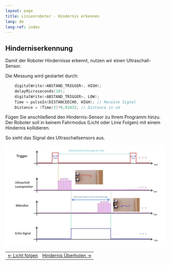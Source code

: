 ```yaml
---
layout: page
title: Linienroboter - Hindernis erkennen
lang: de
lang-ref: index
---
```



## Hinderniserkennung
Damit der Roboter Hindernisse erkennt, nutzen wir einen Ultraschall-Sensor. 

Die Messung wird gestartet durch:
```C
    digitalWrite(<ABSTAND_TRIGGER>, HIGH);
    delayMicroseconds(10);
    digitalWrite(<ABSTAND_TRIGGER>, LOW);
    Time = pulseIn(DISTANCEECHO, HIGH); // Receive Signal
    Distance = (Time/2)*0,03432; // Distance in cm
```

Fügen Sie anschließend den Hindernis-Sensor zu Ihrem Programm hinzu. Der Roboter soll in keinem Fahrmodus (Licht oder Linie Folgen) mit einem Hindernis kollidieren.

So sieht das Signal des Ultraschallsensors aus.

<img src="img/ultraschallsensor.png" alt="Funktion des Ultraschallsensors">

|                  |                 |
|:-------------    | -------------:  |
|<a href="./Licht-Folgen.html"><- Licht folgen</a>|<a href="./Hindernis-ueberholen.html">Hindernis Überholen -></a>|